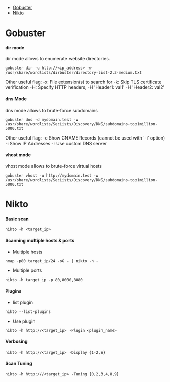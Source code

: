 - [Gobuster](#Gobuster)
- [Nikto](#Nikto)

# Gobuster

#### dir mode
dir mode allows to enumerate website directories. 
```
gobuster dir -u http://<ip_address> -w /usr/share/wordlists/dirbuster/directory-list-2.3-medium.txt
```
Other useful flag:
-x: File extension(s) to search for
-k: Skip TLS certificate verification
-H: Specify HTTP headers, -H 'Header1: val1' -H 'Header2: val2'

#### dns Mode
dns mode allows to brute-force subdomains
```
gobuster dns -d mydomain.test -w /usr/share/wordlists/SecLists/Discovery/DNS/subdomains-top1million-5000.txt
```
Other useful flag:
-c Show CNAME Records (cannot be used with '-i' option)
-i Show IP Addresses
-r Use custom DNS server

#### vhost mode
vhost mode allows to brute-force virtual hosts
```
gobuster vhost -u http://mydomain.test -w /usr/share/wordlists/SecLists/Discovery/DNS/subdomains-top1million-5000.txt
```

# Nikto

#### Basic scan
```
nikto -h <target_ip>
```

#### Scanning multiple hosts & ports
- Multiple hosts
```
nmap -p80 target_ip/24 -oG - | nikto -h -
```
- Multiple ports
```
nikto -h target_ip -p 80,8000,8080
```

#### Plugins
- list plugin
```
nikto --list-plugins
```

- Use plugin
```
nikto -h http://<target_ip> -Plugin <plugin_name>
```

#### Verbosing
```
nikto -h http://<target_ip> -Display {1-2,E}
```

#### Scan Tuning
```
nikto -h http:///<target_ip> -Tuning {0,2,3,4,8,9}
```
